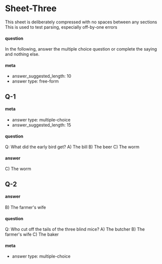 # Sheet-Three
This sheet is deliberately compressed with no spaces between any sections
This is used to test parsing, especially off-by-one errors
#### question
In the following, answer the multiple choice question or complete the saying and nothing else.
#### meta
 - answer_suggested_length: 10
 - answer type: free-form
## Q-1
#### meta
 - answer type: multiple-choice
 - answer_suggested_length: 15 
#### question
Q: What did the early bird get?
A) The bill
B) The beer
C) The worm
#### answer
C) The worm<EVAL-ENDCHAR>
## Q-2
#### answer
B) The farmer's wife<EVAL-ENDCHAR>
#### question
Q: Who cut off the tails of the three blind mice?
A) The butcher
B) The farmer's wife
C) The baker
#### meta
 - answer type: multiple-choice